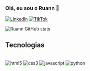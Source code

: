 
### Olá, eu sou o Ruann 👋

[![Linkedln](https://img.shields.io/badge/LinkedIn-0077B5?style=for-the-badge&logo=linkedin&logoColor=white)](https://www.linkedin.com/in/ruann-elias-289254212/)
[![TikTok](https://img.shields.io/badge/TikTok-000000?style=for-the-badge&logo=tiktok&logoColor=white)](https://www.tiktok.com/@o_menino_do_t.i?is_from_webapp=1&sender_device=pc)

![Ruann GitHub stats](https://github-readme-stats.vercel.app/api?username=ruannelias&show_icons=true&theme=radical)

## Tecnologias
<div style="display: inline_block"><br/>
  <img align="center" alt="html5" scr="https://img.shields.io/badge/HTML-239120?style=for-the-badge&logo=html5&logoColor=white" />
  <img align="center" alt="css3" scr="https://img.shields.io/badge/CSS-239120?&style=for-the-badge&logo=css3&logoColor=white" />
  <img align="center" alt="javascript" scr="https://img.shields.io/badge/JavaScript-F7DF1E?style=for-the-badge&logo=javascript&logoColor=black" />
  <img align="center" alt="python" scr="https://img.shields.io/badge/Python-3776AB?style=for-the-badge&logo=python&logoColor=white" />
<div/>
